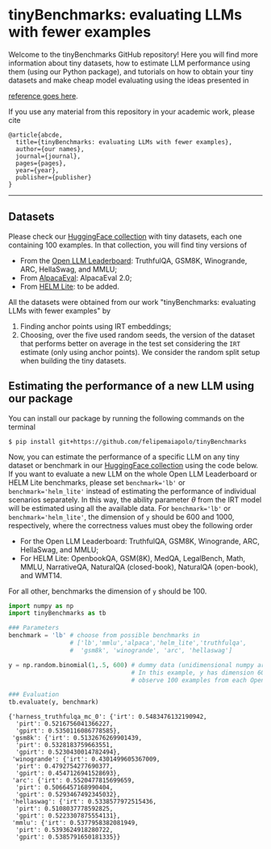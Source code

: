 # tinyBenchmarks: evaluating LLMs with fewer examples

Welcome to the tinyBenchmarks GitHub repository! Here you will find more information about tiny datasets, how to estimate LLM performance using them (using our Python package), and tutorials on how to obtain your tiny datasets and make cheap model evaluating using the ideas presented in

[reference goes here](https://arxiv.org). 

If you use any material from this repository in your academic work, please cite

    @article{abcde,
      title={tinyBenchmarks: evaluating LLMs with fewer examples},
      author={our names},
      journal={journal},
      pages={pages},
      year={year},
      publisher={publisher}
    }

--------------

## Datasets

Please check our [HuggingFace collection](https://huggingface.co/collections/felipemaiapolo/tinybenchmarks-65d40353d37914c4c8afc6e4) with tiny datasets, each one containing 100 examples. In that collection, you will find tiny versions of 
- From the [Open LLM Leaderboard](https://huggingface.co/spaces/HuggingFaceH4/open_llm_leaderboard): TruthfulQA, GSM8K, Winogrande, ARC, HellaSwag, and MMLU;
- From [AlpacaEval](https://github.com/tatsu-lab/alpaca_eval): AlpacaEval 2.0;
- From [HELM Lite](https://crfm.stanford.edu/helm/lite): to be added.

All the datasets were obtained from our work "tinyBenchmarks: evaluating LLMs with fewer examples" by
1. Finding anchor points using IRT embeddings;
2. Choosing, over the five used random seeds, the version of the dataset that performs better on average in the test set considering the `IRT` estimate (only using anchor points). We consider the random split setup when building the tiny datasets.

## Estimating the performance of a new LLM using our package

You can install our package by running the following commands on the terminal

``` :sh
$ pip install git+https://github.com/felipemaiapolo/tinyBenchmarks
```

Now, you can estimate the performance of a specific LLM on any tiny dataset or benchmark in our [HuggingFace collection](https://huggingface.co/collections/felipemaiapolo/tinybenchmarks-65d40353d37914c4c8afc6e4) using the code below. If you want to evaluate a new LLM on the whole Open LLM Leaderboard or HELM Lite benchmarks, please set `benchmark='lb'` or `benchmark='helm_lite'` instead of estimating the performance of individual scenarios separately. In this way, the ability parameter $\theta$ from the IRT model will be estimated using all the available data. For `benchmark='lb'` or `benchmark='helm_lite'`, the dimension of `y` should be 600 and 1000, respectively, where the correctness values must obey the following order 
- For the Open LLM Leaderboard: TruthfulQA, GSM8K, Winogrande, ARC, HellaSwag, and MMLU;
- For HELM Lite: OpenbookQA, GSM(8K), MedQA, LegalBench, Math, MMLU, NarrativeQA, NaturalQA (closed-book), NaturalQA (open-book), and WMT14.

For all other, benchmarks the dimension of `y` should be 100.

```python
import numpy as np
import tinyBenchmarks as tb

### Parameters
benchmark = 'lb' # choose from possible benchmarks in
                 # ['lb','mmlu','alpaca','helm_lite','truthfulqa',
                 #  'gsm8k', 'winogrande', 'arc', 'hellaswag']

y = np.random.binomial(1,.5, 600) # dummy data (unidimensional numpy array)
                                  # In this example, y has dimension 600 because we
                                  # observe 100 examples from each Open LLM Leaderboard scenario)

### Evaluation
tb.evaluate(y, benchmark)
```

    {'harness_truthfulqa_mc_0': {'irt': 0.5483476132190942,
      'pirt': 0.5216756041366227,
      'gpirt': 0.5350116086778585},
     'gsm8k': {'irt': 0.5132676269901439,
      'pirt': 0.5328183759663551,
      'gpirt': 0.5230430014782494},
     'winogrande': {'irt': 0.4301499605367009,
      'pirt': 0.4792754277690377,
      'gpirt': 0.4547126941528693},
     'arc': {'irt': 0.5520477815699659,
      'pirt': 0.5066457168990404,
      'gpirt': 0.5293467492345032},
     'hellaswag': {'irt': 0.5338577972515436,
      'pirt': 0.5108037778592825,
      'gpirt': 0.5223307875554131},
     'mmlu': {'irt': 0.5377958382081949,
      'pirt': 0.5393624918280722,
      'gpirt': 0.5385791650181335}}

